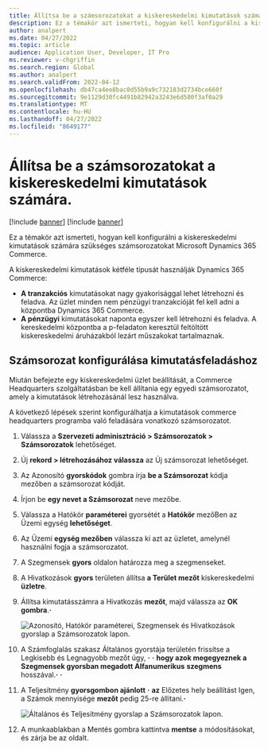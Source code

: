 ```yaml
---
title: Állítsa be a számsorozatokat a kiskereskedelmi kimutatások számára.
description: Ez a témakör azt ismerteti, hogyan kell konfigurálni a kiskereskedelmi kimutatások számára szükséges számsorozatokat Microsoft Dynamics 365 Commerce.
author: analpert
ms.date: 04/27/2022
ms.topic: article
audience: Application User, Developer, IT Pro
ms.reviewer: v-chgriffin
ms.search.region: Global
ms.author: analpert
ms.search.validFrom: 2022-04-12
ms.openlocfilehash: db47ca4ee8bac0d55b9a9c732183d2734bce660f
ms.sourcegitcommit: 9e1129d30fc4491b82942a3243e6d580f3af0a29
ms.translationtype: MT
ms.contentlocale: hu-HU
ms.lasthandoff: 04/27/2022
ms.locfileid: "8649177"
---
```

# <a name="set-up-number-sequences-for-retail-statements"></a>Állítsa be a számsorozatokat a kiskereskedelmi kimutatások számára.

[!include [banner](includes/banner.md)]
[!include [banner](includes/preview-banner.md)]

Ez a témakör azt ismerteti, hogyan kell konfigurálni a kiskereskedelmi kimutatások számára szükséges számsorozatokat Microsoft Dynamics 365 Commerce.

A kiskereskedelmi kimutatások kétféle típusát használják Dynamics 365 Commerce: 

- **A tranzakciós** kimutatásokat nagy gyakorisággal lehet létrehozni és feladva. Az üzlet minden nem pénzügyi tranzakcióját fel kell adni a központba Dynamics 365 Commerce. 
- **A pénzügyi** kimutatásokat naponta egyszer kell létrehozni és feladva. A kereskedelmi központba a p-feladaton keresztül feltöltött kiskereskedelmi áruházakból lezárt műszakokat tartalmaznak.

## <a name="configure-a-number-sequence-for-statement-posting"></a>Számsorozat konfigurálása kimutatásfeladáshoz

Miután befejezte egy kiskereskedelmi üzlet beállítását, a Commerce Headquarters szolgáltatásban be kell állítania egy egyedi számsorozatot, amely a kimutatások létrehozásánál lesz használva.

A következő lépések szerint konfigurálhatja a kimutatások commerce headquarters programba való feladására vonatkozó számsorozatot.

1. Válassza a **Szervezeti adminisztráció \> Számsorozatok \> Számsorozatok** lehetőséget.
1. Új **rekord \> létrehozásához válassza** az Új számsorozat lehetőséget.
1. Az Azonosító **gyorskódok** gombra írja **be a Számsorozat** kódja mezőben a számsorozat kódját.
1. Írjon be **egy nevet a Számsorozat** neve mezőbe.
1. Válassza a Hatókör **paraméterei** gyorsétét a **Hatókör** mezőBen az Üzemi egység **lehetőséget**.
1. Az Üzemi **egység mezőben** válassza ki azt az üzletet, amelynél használni fogja a számsorozatot.
1. A Szegmensek **gyors** oldalon határozza meg a szegmenseket.
1. A Hivatkozások **gyors** területen állítsa **a Terület mezőt** kiskereskedelmi **üzletre**.
1. Állítsa kimutatásszámra a Hivatkozás **mezőt**, majd válassza az **OK gombra**.**·**

    ![Azonosító, Hatókör paraméterei, Szegmensek és Hivatkozások gyorslap a Számsorozatok lapon.](media/retail-statements-num-seq-setup-01.png)

1. A Számfoglalás szakasz Általános gyorstája területén frissítse a Legkisebb és Legnagyobb mezőt úgy, **·** **·** **hogy azok megegyeznek a Szegmensek gyorsban megadott Alfanumerikus** **szegmens** hosszával.**·** **·**
1. A Teljesítmény **gyorsgombon ajánlott** **·** **az** Előzetes hely beállítást Igen, a Számok mennyisége **mezőt** pedig 25-re állítani.**·**

    ![Általános és Teljesítmény gyorslap a Számsorozatok lapon.](media/retail-statements-num-seq-setup-02.png)

1. A munkaablakban a Mentés gombra kattintva **mentse** a módosításokat, és zárja be az oldalt.
